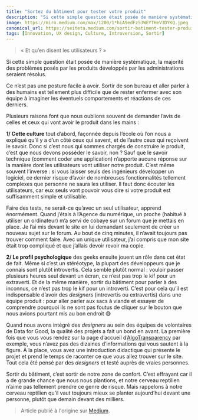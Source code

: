 ```yaml
---
title: "Sortez du bâtiment pour tester votre produit"
description: "Si cette simple question était posée de manière systématique, la majorité des problèmes posés par les produits développés par les administrations seraient résolus."
image: https://miro.medium.com/max/1200/1*hiA9edFz53WEYTHeV3DYKQ.jpeg
canonical_url: https://seiteta.medium.com/sortir-batiment-tester-produit-36666d4b6d79
tags: [Innovation, UX design, Culture, Introversion, Sortir]
---
```


> « Et qu’en disent les utilisateurs ? »

Si cette simple question était posée de manière systématique, la majorité des problèmes posés par les produits développés par les administrations seraient résolus.

Ce n’est pas une posture facile à avoir. Sortir de son bureau et aller parler à des humains est tellement plus difficile que de rester enfermer avec son équipe à imaginer les éventuels comportements et réactions de ces derniers.

Plusieurs raisons font que nous oublions souvent de demander l’avis de celles et ceux qui vont avoir le produit dans les mains :

**1/ Cette culture** tout d’abord, façonnée depuis l’école où l’on nous a expliqué qu’il y a d’un côté ceux qui savent, et de l’autre ceux qui reçoivent le savoir. Donc si c’est nous qui sommes chargés de construire le produit, c’est que nous devons posséder le savoir, non ? Sauf que le savoir technique (comment coder une application) n’apporte aucune réponse sur la manière dont les utilisateurs vont utiliser notre produit. C’est même souvent l’inverse : si vous laisser seuls des ingénieurs développer un logiciel, ce dernier risque d’avoir de nombreuses fonctionnalités tellement complexes que personne ne saura les utiliser. Il faut donc écouter les utilisateurs, car eux seuls vont pouvoir vous dire si votre produit est suffisamment simple et utilisable.

Faire des tests, ne serait-ce qu’avec un seul utilisateur, apprend énormément. Quand j’étais à l’Agence du numérique, un proche (habitué à utiliser un ordinateur) m’a servi de cobaye sur un forum que je mettais en place. Je l’ai mis devant le site en lui demandant seulement de créer un nouveau sujet sur le forum. Au bout de cinq minutes, il n’avait toujours pas trouver comment faire. Avec un unique utilisateur, j’ai compris que mon site était trop compliqué et que j’allais devoir revoir ma copie.

**2/ Le profil psychologique** des geeks ensuite jouent un rôle dans cet état de fait. Même si c’est un stéréotype, la plupart des développeurs que je connais sont plutôt introvertis. Cela semble plutôt normal : vouloir passer plusieurs heures seul devant un écran, ce n’est pas trop le kif pour un extraverti. Et de la même manière, sortir du bâtiment pour parler à des inconnus, ce n’est pas trop le kif pour un introverti. C’est pour cela qu’il est indispensable d’avoir des *designers* (introvertis ou extravertis) dans une équipe produit : pour aller parler aux sacs à viande et essayer de comprendre pourquoi ils ne sont pas foutus de cliquer sur le bouton que nous avions pourtant mis au bon endroit 😅

Quand nous avons intégré des *designers* au sein des équipes de volontaires de Data for Good, la qualité des projets a fait un bond en avant. La première fois que vous vous rendez sur la page d’accueil d’[AlgoTransparency](https://algotransparency.org/) par exemple, vous n’avez pas des dizaines d’informations qui vous sautent à la figure. À la place, vous avez une introduction didactique qui présente le projet et prend le temps de raconter ce que vous allez trouver sur le site. Tout cela été pensé par des *designers* et testé auprès de vraies personnes.

Sortir du bâtiment, c’est sortir de notre zone de confort. C’est effrayant car il a de grande chance que nous nous plantions, et notre cerveau reptilien n’aime pas tellement prendre ce genre de risque. Mais rappelons à notre cerveau reptilien qu’il vaut toujours mieux se planter aujourd’hui devant une personne, plutôt que demain devant des milliers.

> Article publié à l'origine sur [Medium](https://seiteta.medium.com/sortir-batiment-tester-produit-36666d4b6d79).
